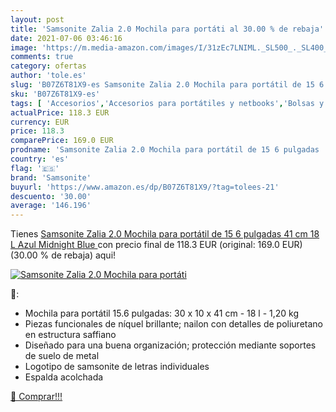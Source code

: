 ```yaml
---
layout: post
title: 'Samsonite Zalia 2.0 Mochila para portáti al 30.00 % de rebaja'
date: 2021-07-06 03:46:16
image: 'https://m.media-amazon.com/images/I/31zEc7LNIML._SL500_._SL400_.jpg'
comments: true
category: ofertas
author: 'tole.es'
slug: 'B07Z6T81X9-es Samsonite Zalia 2.0 Mochila para portátil de 15 6 pulgadas...'
sku: 'B07Z6T81X9-es'
tags: [ 'Accesorios','Accesorios para portátiles y netbooks','Bolsas y fundas para portátiles y netbooks','Informática','Mochilas para portátiles y netbooks','mochila','samsonite', ]
actualPrice: 118.3 EUR
currency: EUR
price: 118.3
comparePrice: 169.0 EUR
prodname: 'Samsonite Zalia 2.0 Mochila para portátil de 15 6 pulgadas  41 cm  18 L   Azul  Midnight Blue '
country: 'es'
flag: '🇪🇸'
brand: 'Samsonite'
buyurl: 'https://www.amazon.es/dp/B07Z6T81X9/?tag=tolees-21'
descuento: '30.00'
average: '146.196'
---
```


Tienes [Samsonite Zalia 2.0 Mochila para portátil de 15 6 pulgadas  41 cm  18 L   Azul  Midnight Blue ](https://www.amazon.es/dp/B07Z6T81X9/?tag=tolees-21) con precio final de  118.3 EUR (original: 169.0 EUR) (30.00 %  de rebaja) aqui!

[![Samsonite Zalia 2.0 Mochila para portáti](https://m.media-amazon.com/images/I/31zEc7LNIML._SL500_._SL400_.jpg)](https://www.amazon.es/dp/B07Z6T81X9/?tag=tolees-21)

🔎:

- Mochila para portátil 15.6 pulgadas: 30 x 10 x 41 cm - 18 l - 1,20 kg
- Piezas funcionales de níquel brillante; nailon con detalles de poliuretano en estructura saffiano
- Diseñado para una buena organización; protección mediante soportes de suelo de metal
- Logotipo de samsonite de letras individuales
- Espalda acolchada

[🛒 Comprar!!!](https://www.amazon.es/dp/B07Z6T81X9/?tag=tolees-21)
